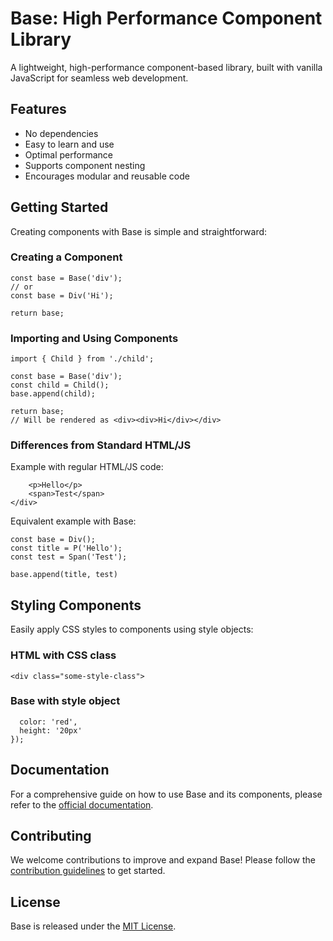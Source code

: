 # Base: High Performance Component Library
A lightweight, high-performance component-based library, built with vanilla JavaScript for seamless web development.

## Features
- No dependencies
- Easy to learn and use
- Optimal performance
- Supports component nesting
- Encourages modular and reusable code

## Getting Started
Creating components with Base is simple and straightforward:

### Creating a Component
```// Component child.js
const base = Base('div');
// or
const base = Div('Hi');

return base;
```

### Importing and Using Components
```// Component parent.js
import { Child } from './child';

const base = Base('div');
const child = Child();
base.append(child);

return base;
// Will be rendered as <div><div>Hi</div></div>
```

### Differences from Standard HTML/JS
Example with regular HTML/JS code:
```<div>
    <p>Hello</p>
    <span>Test</span>
</div>
````
Equivalent example with Base:
```
const base = Div();
const title = P('Hello');
const test = Span('Test');

base.append(title, test)
```
## Styling Components
Easily apply CSS styles to components using style objects:

### HTML with CSS class
```<div class="some-style-class">```

### Base with style object
```base.cssClass({
  color: 'red',
  height: '20px'
});
```

## Documentation
For a comprehensive guide on how to use Base and its components, please refer to the [official documentation](https://github.com/ardeshirvalipoor/base/wiki).

## Contributing
We welcome contributions to improve and expand Base! Please follow the [contribution guidelines](https://github.com/ardeshirvalipoor/base/blob/main/CONTRIBUTING.md) to get started.

## License
Base is released under the [MIT License](https://github.com/yourusername/base-library/blob/main/LICENSE).
